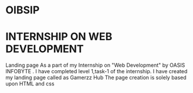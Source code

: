 # OIBSIP
# INTERNSHIP ON WEB DEVELOPMENT
Landing page
As a part of my Internship on  "Web Development" by OASIS INFOBYTE . I have completed level 1,task-1 of the internship.
I have created my landing page called as Gamerzz Hub 
The page creation is solely based upon HTML and css
